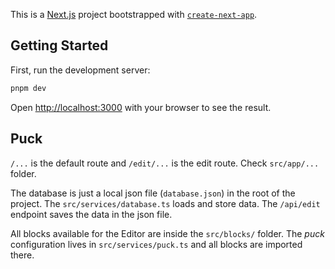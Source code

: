This is a [Next.js](https://nextjs.org) project bootstrapped with [`create-next-app`](https://nextjs.org/docs/app/api-reference/cli/create-next-app).

## Getting Started

First, run the development server:

```bash
pnpm dev
```

Open [http://localhost:3000](http://localhost:3000) with your browser to see the result.

## Puck

`/...` is the default route and `/edit/...` is the edit route. Check `src/app/...` folder.

The database is just a local json file (`database.json`) in the root of the project. The `src/services/database.ts` loads and store data. The `/api/edit` endpoint saves the data in the json file.

All blocks available for the Editor are inside the `src/blocks/` folder. The *puck* configuration lives in `src/services/puck.ts` and all blocks are imported there.

